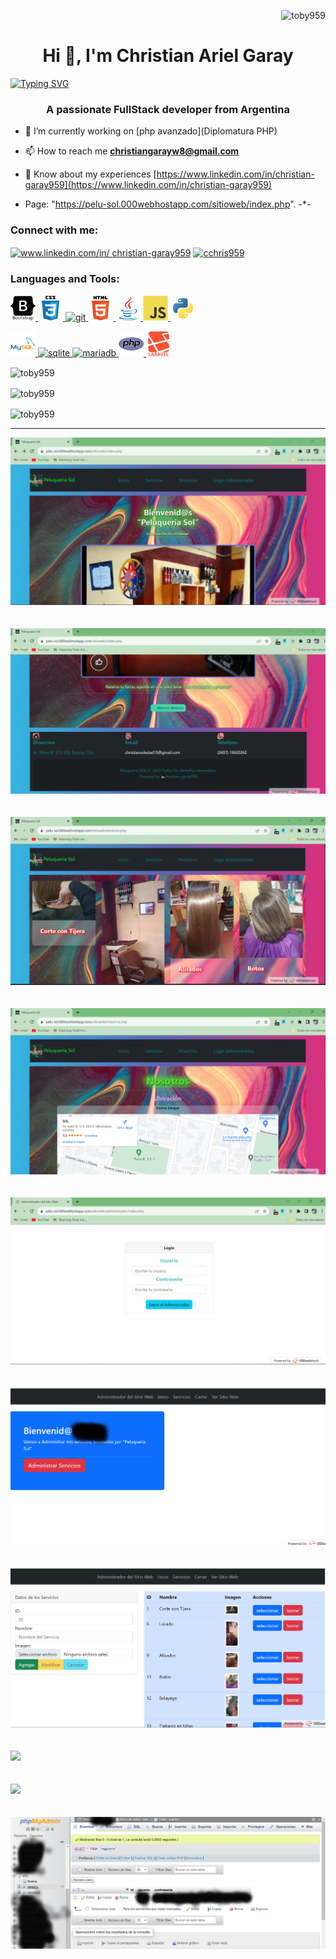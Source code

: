 <p align="right"> <img src="https://komarev.com/ghpvc/?username=toby959&label=Profile%20views&color=0e75b6&style=flat" alt="toby959" /> </p>
<div align="center">
<!--  <a href="https://github.com/toby959">
    <img align="center" src="foco.jpg" width="250" style="max-width: 100%;">
  </a>  -->
</div>


<h1 align="center">Hi 👋, I'm Christian Ariel Garay</h1>

<a aling="center" href="https://git.io/typing-svg"><img src="https://readme-typing-svg.herokuapp.com?font=Fira+Code&pause=1000&color=F7631C&background=148AA600&width=435&lines=I+await+your+connection+to+contribute" alt="Typing SVG" /></a>

<h3 align="center">A passionate FullStack developer from Argentina</h3>


<!--
<p align="left"> <a href="https://github.com/ryo-ma/github-profile-trophy"><img src="https://github-profile-trophy.vercel.app/?username=toby959" alt="toby959" /></a> </p>
-->
- 🔭 I’m currently working on [php avanzado](Diplomatura PHP)

- 📫 How to reach me **christiangarayw8@gmail.com**

- 📄 Know about my experiences [https://www.linkedin.com/in/christian-garay959](https://www.linkedin.com/in/christian-garay959)

- Page: "https://pelu-sol.000webhostapp.com/sitioweb/index.php".  -*-
<h3 align="left">Connect with me:</h3>
<p align="left">
<a href="https://linkedin.com/in/www.linkedin.com/in/ christian-garay959" target="blank"><img align="center" src="https://raw.githubusercontent.com/rahuldkjain/github-profile-readme-generator/master/src/images/icons/Social/linked-in-alt.svg" alt="www.linkedin.com/in/ christian-garay959" height="30" width="40" /></a>
<a href="https://instagram.com/cchris959" target="blank"><img align="center" src="https://raw.githubusercontent.com/rahuldkjain/github-profile-readme-generator/master/src/images/icons/Social/instagram.svg" alt="cchris959" height="30" width="40" /></a>
</p>

<h3 align="left">Languages and Tools:</h3>
<p align="left"> <a href="https://getbootstrap.com" target="_blank" rel="noreferrer"> <img src="https://raw.githubusercontent.com/devicons/devicon/master/icons/bootstrap/bootstrap-plain-wordmark.svg" alt="bootstrap" width="40" height="40"/> </a> <a href="https://www.w3schools.com/css/" target="_blank" rel="noreferrer"> <img src="https://raw.githubusercontent.com/devicons/devicon/master/icons/css3/css3-original-wordmark.svg" alt="css3" width="40" height="40"/> </a> <a href="https://git-scm.com/" target="_blank" rel="noreferrer"> <img src="https://www.vectorlogo.zone/logos/git-scm/git-scm-icon.svg" alt="git" width="40" height="40"/> </a> <a href="https://www.w3.org/html/" target="_blank" rel="noreferrer"> <img src="https://raw.githubusercontent.com/devicons/devicon/master/icons/html5/html5-original-wordmark.svg" alt="html5" width="40" height="40"/> </a> <a href="https://www.java.com" target="_blank" rel="noreferrer"> <img src="https://raw.githubusercontent.com/devicons/devicon/master/icons/java/java-original.svg" alt="java" width="40" height="40"/> </a> <a href="https://developer.mozilla.org/en-US/docs/Web/JavaScript" target="_blank" rel="noreferrer"> <img src="https://raw.githubusercontent.com/devicons/devicon/master/icons/javascript/javascript-original.svg" alt="javascript" width="40" height="40"/> </a> </a> <a href="https://www.python.org" target="_blank" rel="noreferrer"> 
<img src="https://raw.githubusercontent.com/devicons/devicon/master/icons/python/python-original.svg" alt="python"
width="40" height="40"/> </a> 
  
<a href="https://www.mysql.com/" target="_blank" rel="noreferrer"> <img src="https://raw.githubusercontent.com/devicons/devicon/master/icons/mysql/mysql-original-wordmark.svg" alt="mysql" width="40" height="40"/> </a> <a href="https://www.sqlite.org/" target="_blank" rel="noreferrer"> 
<img src="https://www.vectorlogo.zone/logos/sqlite/sqlite-icon.svg" alt="sqlite" width="40" height="40"/> </a>
<a href="https://mariadb.org/" target="_blank" rel="noreferrer"> 
<img src="https://www.vectorlogo.zone/logos/mariadb/mariadb-icon.svg" alt="mariadb" width="40" height="40"/>
</a>
<a href="https://www.php.net" target="_blank" rel="noreferrer"> <img src="https://raw.githubusercontent.com/devicons/devicon/master/icons/php/php-original.svg" alt="php" width="40" height="40"/> </a>
<a href="https://laravel.com/" target="_blank" rel="noreferrer"> 
<img src="https://raw.githubusercontent.com/devicons/devicon/master/icons/laravel/laravel-plain-wordmark.svg" alt="laravel" 
width="40" height="40"/> </a>
</p>



<p><img align="center" src="https://github-readme-stats.vercel.app/api?username=toby959&show_icons=true&theme=highcontrast&hide_border=true"alt="toby959" /></p>

<p><img align="center" src="https://github-readme-stats.vercel.app/api/top-langs/?username=toby959&layout=donut&theme=highcontrast&hide_border=true" alt="toby959" /></p>


<p><img align="center" src="https://github-readme-streak-stats.herokuapp.com/?user=toby959&theme=highcontrast&hide_border=true" alt="toby959" /></p>


<hr>
<div aling="center">
<a href="https://github.com/toby959/toby959/README.md" >
<img aling="center" src="pantalla_inicio.png" whidt="250" style="max-width: 100%;" />
<br><br><br>
<a href="https://github.com/toby959/toby959/README.md" >
<img aling="center" src="pantalla_footer.png" whidt="250" style="max-width: 100%;" />
<br><br><br>
<a href="https://github.com/toby959/toby959/README.md" >
<img aling="center" src="pantalla_servicios.png" whidt="250" style="max-width: 100%;" />
<br><br><br>
<a href="https://github.com/toby959/toby959/README.md" >
<img aling="center" src="pantalla_nosotros.png" whidt="250" style="max-width: 100%;" />
<br><br><br>
<a href="https://github.com/toby959/toby959/README.md" >
<img aling="center" src="pantalla_login_admin.png" whidt="250" style="max-width: 100%;" />
<br><br><br>
<a href="https://github.com/toby959/toby959/README.md" >
<img aling="center" src="pantalla_ingreso_login.png" whidt="250" style="max-width: 100%;" />
<br><br><br>
<a href="https://github.com/toby959/toby959/README.md" >
<img aling="center" src="pantalla_admin.png" whidt="250" style="max-width: 100%;" />
<br><br><br>
<a href="https://github.com/toby959/toby959/README.md" >
<img aling="center" src="pantalla_CRUD.png" whidt="250" style="max-width: 100%;" />
<br><br><br>
<a href="https://github.com/toby959/toby959/README.md" >
<img aling="center" src="pantalla_db_crud.png" whidt="250" style="max-width: 100%;" />
<br><br><br>
<a href="https://github.com/toby959/toby959/README.md" >
<img aling="center" src="pantalla_registro_admin.png" whidt="250" style="max-width: 100%;" />
<br><br><br>

</div>

